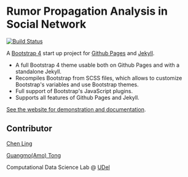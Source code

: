 
# Rumor Propagation Analysis in Social Network

[![Build Status](https://travis-ci.org/nicolas-van/bootstrap-4-github-pages.svg?branch=master)](https://travis-ci.org/nicolas-van/bootstrap-4-github-pages)

A [Bootstrap 4](https://getbootstrap.com/) start up project for [Github Pages](https://pages.github.com/) and [Jekyll](https://jekyllrb.com/).

* A full Bootstrap 4 theme usable both on Github Pages and with a standalone Jekyll.
* Recompiles Bootstrap from SCSS files, which allows to customize Bootstrap's variables and use Bootstrap themes.
* Full support of Bootstrap's JavaScript plugins.
* Supports all features of Github Pages and Jekyll.

[See the website for demonstration and documentation](https://nicolas-van.github.io/bootstrap-4-github-pages/).

## Contributor
[Chen Ling](mailto:email@example.com)   

[Guangmo(Amo) Tong](http://udel.edu/~amotong/)  

Computational Data Science Lab @ [UDel](https://www.cis.udel.edu/)

